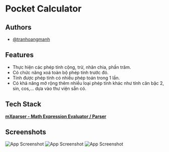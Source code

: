 
# Pocket Calculator



## Authors

- [@tranhoangmanh](https://github.com/tranhoangmanh)


## Features

- Thực hiện các phép tính cộng, trừ, nhân chia, phần trăm.
- Có chức năng xoá toàn bộ phép tính trước đó.
- Tính được phép tính có nhiều phép toán trong 1 lần.
- Có khả năng mở rộng thêm nhiều loại phép tính khác như tính căn bậc 2, sin, cos,... dựa vào thư viện sẵn có.



## Tech Stack

[**mXparser - Math Expression Evaluator / Parser**](http://mathparser.org/)

## Screenshots

![App Screenshot](https://i.imgur.com/zA92zt8.png?1)     ![App Screenshot](https://i.imgur.com/3B40STX.png?1)     ![App Screenshot](https://i.imgur.com/YUHm2b5.png?1)






